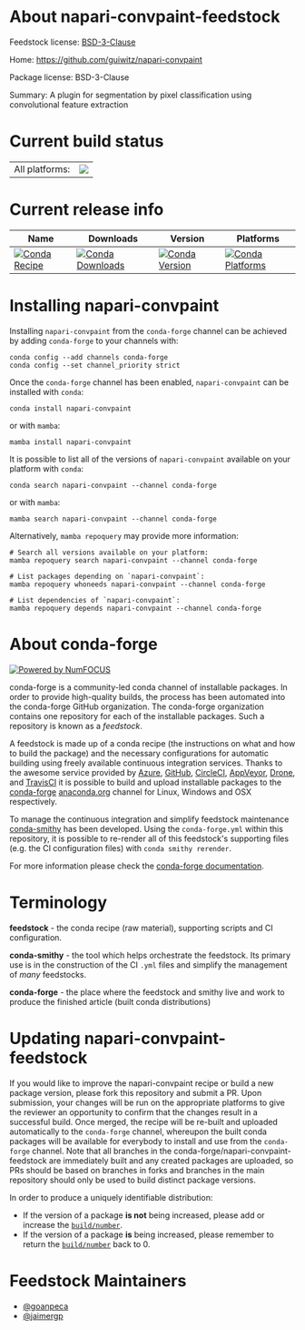 About napari-convpaint-feedstock
================================

Feedstock license: [BSD-3-Clause](https://github.com/conda-forge/napari-convpaint-feedstock/blob/main/LICENSE.txt)

Home: https://github.com/guiwitz/napari-convpaint

Package license: BSD-3-Clause

Summary: A plugin for segmentation by pixel classification using convolutional feature extraction

Current build status
====================


<table><tr><td>All platforms:</td>
    <td>
      <a href="https://dev.azure.com/conda-forge/feedstock-builds/_build/latest?definitionId=20896&branchName=main">
        <img src="https://dev.azure.com/conda-forge/feedstock-builds/_apis/build/status/napari-convpaint-feedstock?branchName=main">
      </a>
    </td>
  </tr>
</table>

Current release info
====================

| Name | Downloads | Version | Platforms |
| --- | --- | --- | --- |
| [![Conda Recipe](https://img.shields.io/badge/recipe-napari--convpaint-green.svg)](https://anaconda.org/conda-forge/napari-convpaint) | [![Conda Downloads](https://img.shields.io/conda/dn/conda-forge/napari-convpaint.svg)](https://anaconda.org/conda-forge/napari-convpaint) | [![Conda Version](https://img.shields.io/conda/vn/conda-forge/napari-convpaint.svg)](https://anaconda.org/conda-forge/napari-convpaint) | [![Conda Platforms](https://img.shields.io/conda/pn/conda-forge/napari-convpaint.svg)](https://anaconda.org/conda-forge/napari-convpaint) |

Installing napari-convpaint
===========================

Installing `napari-convpaint` from the `conda-forge` channel can be achieved by adding `conda-forge` to your channels with:

```
conda config --add channels conda-forge
conda config --set channel_priority strict
```

Once the `conda-forge` channel has been enabled, `napari-convpaint` can be installed with `conda`:

```
conda install napari-convpaint
```

or with `mamba`:

```
mamba install napari-convpaint
```

It is possible to list all of the versions of `napari-convpaint` available on your platform with `conda`:

```
conda search napari-convpaint --channel conda-forge
```

or with `mamba`:

```
mamba search napari-convpaint --channel conda-forge
```

Alternatively, `mamba repoquery` may provide more information:

```
# Search all versions available on your platform:
mamba repoquery search napari-convpaint --channel conda-forge

# List packages depending on `napari-convpaint`:
mamba repoquery whoneeds napari-convpaint --channel conda-forge

# List dependencies of `napari-convpaint`:
mamba repoquery depends napari-convpaint --channel conda-forge
```


About conda-forge
=================

[![Powered by
NumFOCUS](https://img.shields.io/badge/powered%20by-NumFOCUS-orange.svg?style=flat&colorA=E1523D&colorB=007D8A)](https://numfocus.org)

conda-forge is a community-led conda channel of installable packages.
In order to provide high-quality builds, the process has been automated into the
conda-forge GitHub organization. The conda-forge organization contains one repository
for each of the installable packages. Such a repository is known as a *feedstock*.

A feedstock is made up of a conda recipe (the instructions on what and how to build
the package) and the necessary configurations for automatic building using freely
available continuous integration services. Thanks to the awesome service provided by
[Azure](https://azure.microsoft.com/en-us/services/devops/), [GitHub](https://github.com/),
[CircleCI](https://circleci.com/), [AppVeyor](https://www.appveyor.com/),
[Drone](https://cloud.drone.io/welcome), and [TravisCI](https://travis-ci.com/)
it is possible to build and upload installable packages to the
[conda-forge](https://anaconda.org/conda-forge) [anaconda.org](https://anaconda.org/)
channel for Linux, Windows and OSX respectively.

To manage the continuous integration and simplify feedstock maintenance
[conda-smithy](https://github.com/conda-forge/conda-smithy) has been developed.
Using the ``conda-forge.yml`` within this repository, it is possible to re-render all of
this feedstock's supporting files (e.g. the CI configuration files) with ``conda smithy rerender``.

For more information please check the [conda-forge documentation](https://conda-forge.org/docs/).

Terminology
===========

**feedstock** - the conda recipe (raw material), supporting scripts and CI configuration.

**conda-smithy** - the tool which helps orchestrate the feedstock.
                   Its primary use is in the construction of the CI ``.yml`` files
                   and simplify the management of *many* feedstocks.

**conda-forge** - the place where the feedstock and smithy live and work to
                  produce the finished article (built conda distributions)


Updating napari-convpaint-feedstock
===================================

If you would like to improve the napari-convpaint recipe or build a new
package version, please fork this repository and submit a PR. Upon submission,
your changes will be run on the appropriate platforms to give the reviewer an
opportunity to confirm that the changes result in a successful build. Once
merged, the recipe will be re-built and uploaded automatically to the
`conda-forge` channel, whereupon the built conda packages will be available for
everybody to install and use from the `conda-forge` channel.
Note that all branches in the conda-forge/napari-convpaint-feedstock are
immediately built and any created packages are uploaded, so PRs should be based
on branches in forks and branches in the main repository should only be used to
build distinct package versions.

In order to produce a uniquely identifiable distribution:
 * If the version of a package **is not** being increased, please add or increase
   the [``build/number``](https://docs.conda.io/projects/conda-build/en/latest/resources/define-metadata.html#build-number-and-string).
 * If the version of a package **is** being increased, please remember to return
   the [``build/number``](https://docs.conda.io/projects/conda-build/en/latest/resources/define-metadata.html#build-number-and-string)
   back to 0.

Feedstock Maintainers
=====================

* [@goanpeca](https://github.com/goanpeca/)
* [@jaimergp](https://github.com/jaimergp/)

